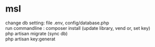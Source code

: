 # msl
change db setting: file .env, config/database.php <br>
run commandline : composer install (update library, vend or, set key) <br>
php artisan migrate (sync db) <br>
php artisan key:generat<br>

